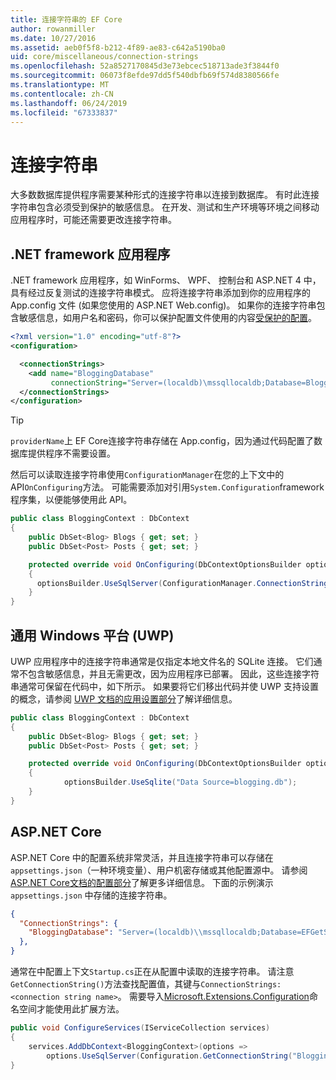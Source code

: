 ```yaml
---
title: 连接字符串的 EF Core
author: rowanmiller
ms.date: 10/27/2016
ms.assetid: aeb0f5f8-b212-4f89-ae83-c642a5190ba0
uid: core/miscellaneous/connection-strings
ms.openlocfilehash: 52a8527170845d3e73ebcec518713ade3f3844f0
ms.sourcegitcommit: 06073f8efde97dd5f540dbfb69f574d8380566fe
ms.translationtype: MT
ms.contentlocale: zh-CN
ms.lasthandoff: 06/24/2019
ms.locfileid: "67333837"
---
```

# <a name="connection-strings"></a>连接字符串

大多数数据库提供程序需要某种形式的连接字符串以连接到数据库。 有时此连接字符串包含必须受到保护的敏感信息。 在开发、测试和生产环境等环境之间移动应用程序时，可能还需要更改连接字符串。

## <a name="net-framework-applications"></a>.NET framework 应用程序

.NET framework 应用程序，如 WinForms、 WPF、 控制台和 ASP.NET 4 中，具有经过反复测试的连接字符串模式。 应将连接字符串添加到你的应用程序的 App.config 文件 (如果您使用的 ASP.NET Web.config)。 如果你的连接字符串包含敏感信息，如用户名和密码，你可以保护配置文件使用的内容[受保护的配置](https://docs.microsoft.com/dotnet/framework/data/adonet/connection-strings-and-configuration-files#encrypting-configuration-file-sections-using-protected-configuration)。

``` xml
<?xml version="1.0" encoding="utf-8"?>
<configuration>

  <connectionStrings>
    <add name="BloggingDatabase"
         connectionString="Server=(localdb)\mssqllocaldb;Database=Blogging;Trusted_Connection=True;" />
  </connectionStrings>
</configuration>
```

> [!TIP]  
> `providerName`上 EF Core连接字符串存储在 App.config，因为通过代码配置了数据库提供程序不需要设置。

然后可以读取连接字符串使用`ConfigurationManager`在您的上下文中的 API`OnConfiguring`方法。 可能需要添加对引用`System.Configuration`framework 程序集，以便能够使用此 API。

``` csharp
public class BloggingContext : DbContext
{
    public DbSet<Blog> Blogs { get; set; }
    public DbSet<Post> Posts { get; set; }

    protected override void OnConfiguring(DbContextOptionsBuilder optionsBuilder)
    {
      optionsBuilder.UseSqlServer(ConfigurationManager.ConnectionStrings["BloggingDatabase"].ConnectionString);
    }
}
```

## <a name="universal-windows-platform-uwp"></a>通用 Windows 平台 (UWP)

UWP 应用程序中的连接字符串通常是仅指定本地文件名的 SQLite 连接。 它们通常不包含敏感信息，并且无需更改，因为应用程序已部署。 因此，这些连接字符串通常可保留在代码中，如下所示。 如果要将它们移出代码并使 UWP 支持设置的概念，请参阅 [UWP 文档的应用设置部分](https://docs.microsoft.com/windows/uwp/app-settings/store-and-retrieve-app-data)了解详细信息。

``` csharp
public class BloggingContext : DbContext
{
    public DbSet<Blog> Blogs { get; set; }
    public DbSet<Post> Posts { get; set; }

    protected override void OnConfiguring(DbContextOptionsBuilder optionsBuilder)
    {
            optionsBuilder.UseSqlite("Data Source=blogging.db");
    }
}
```

## <a name="aspnet-core"></a>ASP.NET Core

ASP.NET Core 中的配置系统非常灵活，并且连接字符串可以存储在 `appsettings.json`（一种环境变量）、用户机密存储或其他配置源中。 请参阅 [ASP.NET Core文档的配置部分](https://docs.asp.net/en/latest/fundamentals/configuration.html)了解更多详细信息。 下面的示例演示 `appsettings.json` 中存储的连接字符串。

``` json
{
  "ConnectionStrings": {
    "BloggingDatabase": "Server=(localdb)\\mssqllocaldb;Database=EFGetStarted.ConsoleApp.NewDb;Trusted_Connection=True;"
  },
}
```

通常在中配置上下文`Startup.cs`正在从配置中读取的连接字符串。 请注意`GetConnectionString()`方法查找配置值，其键与`ConnectionStrings:<connection string name>`。 需要导入[Microsoft.Extensions.Configuration](https://docs.microsoft.com/dotnet/api/microsoft.extensions.configuration)命名空间才能使用此扩展方法。

``` csharp
public void ConfigureServices(IServiceCollection services)
{
    services.AddDbContext<BloggingContext>(options =>
        options.UseSqlServer(Configuration.GetConnectionString("BloggingDatabase")));
}
```
